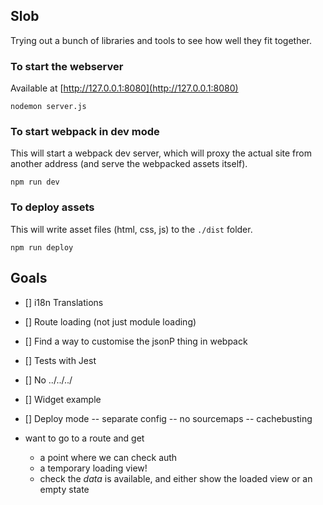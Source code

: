 ## Slob

Trying out a bunch of libraries and tools to see how well they fit together.

### To start the webserver

Available at [http://127.0.0.1:8080](http://127.0.0.1:8080)

```
nodemon server.js
```

### To start webpack in dev mode

This will start a webpack dev server, which will proxy the actual site from
another address (and serve the webpacked assets itself).

```
npm run dev
```

### To deploy assets

This will write asset files (html, css, js) to the `./dist` folder.

```
npm run deploy
```


## Goals

- [] i18n Translations
- [] Route loading (not just module loading)
- [] Find a way to customise the jsonP thing in webpack
- [] Tests with Jest
- [] No ../../../
- [] Widget example
- [] Deploy mode
 -- separate config
 -- no sourcemaps
 -- cachebusting

- want to go to a route and get
  - a point where we can check auth
  - a temporary loading view!
  - check the _data_ is available, and either show the loaded view or an empty state

